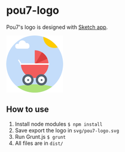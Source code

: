 pou7-logo
=========

Pou7's logo is designed with [Sketch app](http://bohemiancoding.com/sketch/).

![Pou7 logo](https://github.com/alienlebarge/pou7-logo/blob/master/dist/png/pou7-logo.png)

## How to use

1. Install node modules `$ npm install`
2. Save export the logo in `svg/pou7-logo.svg`
3. Run Grunt.js `$ grunt`
4. All files are in `dist/`
